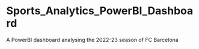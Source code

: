 # Sports_Analytics_PowerBI_Dashboard
A PowerBI dashboard analysing the 2022-23 season of FC Barcelona
